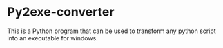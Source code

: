 # Py2exe-converter
This is a Python program that can be used to transform any python script into an executable for windows.
